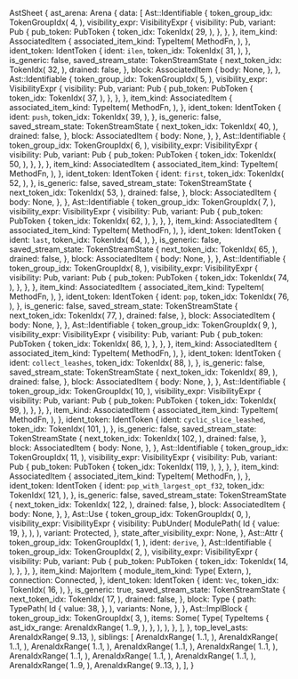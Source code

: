 AstSheet {
    ast_arena: Arena {
        data: [
            Ast::Identifiable {
                token_group_idx: TokenGroupIdx(
                    4,
                ),
                visibility_expr: VisibilityExpr {
                    visibility: Pub,
                    variant: Pub {
                        pub_token: PubToken {
                            token_idx: TokenIdx(
                                29,
                            ),
                        },
                    },
                },
                item_kind: AssociatedItem {
                    associated_item_kind: TypeItem(
                        MethodFn,
                    ),
                },
                ident_token: IdentToken {
                    ident: `ilen`,
                    token_idx: TokenIdx(
                        31,
                    ),
                },
                is_generic: false,
                saved_stream_state: TokenStreamState {
                    next_token_idx: TokenIdx(
                        32,
                    ),
                    drained: false,
                },
                block: AssociatedItem {
                    body: None,
                },
            },
            Ast::Identifiable {
                token_group_idx: TokenGroupIdx(
                    5,
                ),
                visibility_expr: VisibilityExpr {
                    visibility: Pub,
                    variant: Pub {
                        pub_token: PubToken {
                            token_idx: TokenIdx(
                                37,
                            ),
                        },
                    },
                },
                item_kind: AssociatedItem {
                    associated_item_kind: TypeItem(
                        MethodFn,
                    ),
                },
                ident_token: IdentToken {
                    ident: `push`,
                    token_idx: TokenIdx(
                        39,
                    ),
                },
                is_generic: false,
                saved_stream_state: TokenStreamState {
                    next_token_idx: TokenIdx(
                        40,
                    ),
                    drained: false,
                },
                block: AssociatedItem {
                    body: None,
                },
            },
            Ast::Identifiable {
                token_group_idx: TokenGroupIdx(
                    6,
                ),
                visibility_expr: VisibilityExpr {
                    visibility: Pub,
                    variant: Pub {
                        pub_token: PubToken {
                            token_idx: TokenIdx(
                                50,
                            ),
                        },
                    },
                },
                item_kind: AssociatedItem {
                    associated_item_kind: TypeItem(
                        MethodFn,
                    ),
                },
                ident_token: IdentToken {
                    ident: `first`,
                    token_idx: TokenIdx(
                        52,
                    ),
                },
                is_generic: false,
                saved_stream_state: TokenStreamState {
                    next_token_idx: TokenIdx(
                        53,
                    ),
                    drained: false,
                },
                block: AssociatedItem {
                    body: None,
                },
            },
            Ast::Identifiable {
                token_group_idx: TokenGroupIdx(
                    7,
                ),
                visibility_expr: VisibilityExpr {
                    visibility: Pub,
                    variant: Pub {
                        pub_token: PubToken {
                            token_idx: TokenIdx(
                                62,
                            ),
                        },
                    },
                },
                item_kind: AssociatedItem {
                    associated_item_kind: TypeItem(
                        MethodFn,
                    ),
                },
                ident_token: IdentToken {
                    ident: `last`,
                    token_idx: TokenIdx(
                        64,
                    ),
                },
                is_generic: false,
                saved_stream_state: TokenStreamState {
                    next_token_idx: TokenIdx(
                        65,
                    ),
                    drained: false,
                },
                block: AssociatedItem {
                    body: None,
                },
            },
            Ast::Identifiable {
                token_group_idx: TokenGroupIdx(
                    8,
                ),
                visibility_expr: VisibilityExpr {
                    visibility: Pub,
                    variant: Pub {
                        pub_token: PubToken {
                            token_idx: TokenIdx(
                                74,
                            ),
                        },
                    },
                },
                item_kind: AssociatedItem {
                    associated_item_kind: TypeItem(
                        MethodFn,
                    ),
                },
                ident_token: IdentToken {
                    ident: `pop`,
                    token_idx: TokenIdx(
                        76,
                    ),
                },
                is_generic: false,
                saved_stream_state: TokenStreamState {
                    next_token_idx: TokenIdx(
                        77,
                    ),
                    drained: false,
                },
                block: AssociatedItem {
                    body: None,
                },
            },
            Ast::Identifiable {
                token_group_idx: TokenGroupIdx(
                    9,
                ),
                visibility_expr: VisibilityExpr {
                    visibility: Pub,
                    variant: Pub {
                        pub_token: PubToken {
                            token_idx: TokenIdx(
                                86,
                            ),
                        },
                    },
                },
                item_kind: AssociatedItem {
                    associated_item_kind: TypeItem(
                        MethodFn,
                    ),
                },
                ident_token: IdentToken {
                    ident: `collect_leashes`,
                    token_idx: TokenIdx(
                        88,
                    ),
                },
                is_generic: false,
                saved_stream_state: TokenStreamState {
                    next_token_idx: TokenIdx(
                        89,
                    ),
                    drained: false,
                },
                block: AssociatedItem {
                    body: None,
                },
            },
            Ast::Identifiable {
                token_group_idx: TokenGroupIdx(
                    10,
                ),
                visibility_expr: VisibilityExpr {
                    visibility: Pub,
                    variant: Pub {
                        pub_token: PubToken {
                            token_idx: TokenIdx(
                                99,
                            ),
                        },
                    },
                },
                item_kind: AssociatedItem {
                    associated_item_kind: TypeItem(
                        MethodFn,
                    ),
                },
                ident_token: IdentToken {
                    ident: `cyclic_slice_leashed`,
                    token_idx: TokenIdx(
                        101,
                    ),
                },
                is_generic: false,
                saved_stream_state: TokenStreamState {
                    next_token_idx: TokenIdx(
                        102,
                    ),
                    drained: false,
                },
                block: AssociatedItem {
                    body: None,
                },
            },
            Ast::Identifiable {
                token_group_idx: TokenGroupIdx(
                    11,
                ),
                visibility_expr: VisibilityExpr {
                    visibility: Pub,
                    variant: Pub {
                        pub_token: PubToken {
                            token_idx: TokenIdx(
                                119,
                            ),
                        },
                    },
                },
                item_kind: AssociatedItem {
                    associated_item_kind: TypeItem(
                        MethodFn,
                    ),
                },
                ident_token: IdentToken {
                    ident: `pop_with_largest_opt_f32`,
                    token_idx: TokenIdx(
                        121,
                    ),
                },
                is_generic: false,
                saved_stream_state: TokenStreamState {
                    next_token_idx: TokenIdx(
                        122,
                    ),
                    drained: false,
                },
                block: AssociatedItem {
                    body: None,
                },
            },
            Ast::Use {
                token_group_idx: TokenGroupIdx(
                    0,
                ),
                visibility_expr: VisibilityExpr {
                    visibility: PubUnder(
                        ModulePath(
                            Id {
                                value: 19,
                            },
                        ),
                    ),
                    variant: Protected,
                },
                state_after_visibility_expr: None,
            },
            Ast::Attr {
                token_group_idx: TokenGroupIdx(
                    1,
                ),
                ident: `derive`,
            },
            Ast::Identifiable {
                token_group_idx: TokenGroupIdx(
                    2,
                ),
                visibility_expr: VisibilityExpr {
                    visibility: Pub,
                    variant: Pub {
                        pub_token: PubToken {
                            token_idx: TokenIdx(
                                14,
                            ),
                        },
                    },
                },
                item_kind: MajorItem {
                    module_item_kind: Type(
                        Extern,
                    ),
                    connection: Connected,
                },
                ident_token: IdentToken {
                    ident: `Vec`,
                    token_idx: TokenIdx(
                        16,
                    ),
                },
                is_generic: true,
                saved_stream_state: TokenStreamState {
                    next_token_idx: TokenIdx(
                        17,
                    ),
                    drained: false,
                },
                block: Type {
                    path: TypePath(
                        Id {
                            value: 38,
                        },
                    ),
                    variants: None,
                },
            },
            Ast::ImplBlock {
                token_group_idx: TokenGroupIdx(
                    3,
                ),
                items: Some(
                    Type(
                        TypeItems {
                            ast_idx_range: ArenaIdxRange(
                                1..9,
                            ),
                        },
                    ),
                ),
            },
        ],
    },
    top_level_asts: ArenaIdxRange(
        9..13,
    ),
    siblings: [
        ArenaIdxRange(
            1..1,
        ),
        ArenaIdxRange(
            1..1,
        ),
        ArenaIdxRange(
            1..1,
        ),
        ArenaIdxRange(
            1..1,
        ),
        ArenaIdxRange(
            1..1,
        ),
        ArenaIdxRange(
            1..1,
        ),
        ArenaIdxRange(
            1..1,
        ),
        ArenaIdxRange(
            1..1,
        ),
        ArenaIdxRange(
            1..9,
        ),
        ArenaIdxRange(
            9..13,
        ),
    ],
}